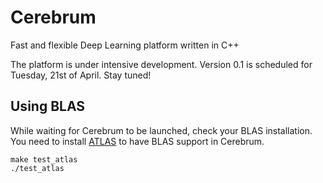 # Cerebrum
Fast and flexible Deep Learning platform written in C++

The platform is under intensive development. Version 0.1 is scheduled for
Tuesday, 21st of April. Stay tuned!

## Using BLAS

While waiting for Cerebrum to be launched, check your BLAS installation.
You need to install [ATLAS](http://math-atlas.sourceforge.net/) to have BLAS
support in Cerebrum.

```
make test_atlas
./test_atlas
```

